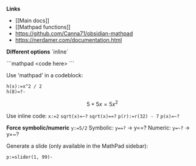 **Links**
- [[Main docs]]
- [[Mathpad functions]]
- https://github.com/Canna71/obsidian-mathpad
- https://nerdamer.com/documentation.html

**Different options**
\`inline\`

\`\`\`mathpad
\<code here\>
\`\`\`

Use 'mathpad' in a codeblock:
```mathpad
h(x):=x^2 / 2
h(8)=?-
```

```math
5+5
x=5
x^2
```

Use inline code:
`x:=2`
`sqrt(x)=~?`
`sqrt(x)==?`
`p(r):=r(32) - 7`
`p(x)=~?`

**Force symbolic/numeric**
`y:=5/2`
Symbolic: `y==?`  -> y\==?
Numeric: `y=~?`  -> y=~?


Generate a slide (only available in the MathPad sidebar):
```mathpad
p:=slider(1, 99)-
```
